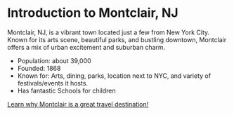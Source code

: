 # Introduction to Montclair, NJ

Montclair, NJ, is a vibrant town located just a few from New York City. Known for its arts scene, beautiful parks, and bustling downtown, Montclair offers a mix of urban excitement and suburban charm. 

- Population: about 39,000
- Founded: 1868
- Known for: Arts, dining, parks, location next to NYC, and variety of festivals/events it hosts.
- Has fantastic Schools for children

[Learn why Montclair is a great travel destination!](Why.md)
